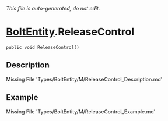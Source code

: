 *This file is auto-generated, do not edit.*

# [BoltEntity](Types/BoltEntity.md).ReleaseControl
`public void ReleaseControl()`
## Description
Missing File 'Types/BoltEntity/M/ReleaseControl_Description.md'
## Example
Missing File 'Types/BoltEntity/M/ReleaseControl_Example.md'
